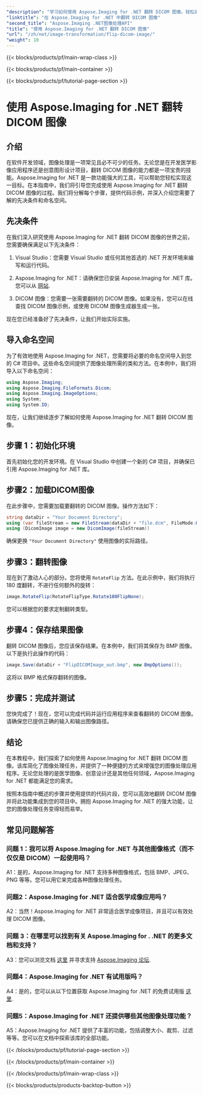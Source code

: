 ```yaml
---
"description": "学习如何使用 Aspose.Imaging for .NET 翻转 DICOM 图像。轻松高效地处理医疗及其他应用领域的图像。"
"linktitle": "在 Aspose.Imaging for .NET 中翻转 DICOM 图像"
"second_title": "Aspose.Imaging .NET图像处理API"
"title": "使用 Aspose.Imaging for .NET 翻转 DICOM 图像"
"url": "/zh/net/image-transformation/flip-dicom-image/"
"weight": 10
---
```


{{< blocks/products/pf/main-wrap-class >}}

{{< blocks/products/pf/main-container >}}

{{< blocks/products/pf/tutorial-page-section >}}

# 使用 Aspose.Imaging for .NET 翻转 DICOM 图像

## 介绍

在软件开发领域，图像处理是一项常见且必不可少的任务。无论您是在开发医学影像应用程序还是创意图形设计项目，翻转 DICOM 图像的能力都是一项宝贵的技能。Aspose.Imaging for .NET 是一款功能强大的工具，可以帮助您轻松实现这一目标。在本指南中，我们将引导您完成使用 Aspose.Imaging for .NET 翻转 DICOM 图像的过程。我们将分解每个步骤，提供代码示例，并深入介绍您需要了解的先决条件和命名空间。

## 先决条件

在我们深入研究使用 Aspose.Imaging for .NET 翻转 DICOM 图像的世界之前，您需要确保满足以下先决条件：

1. Visual Studio：您需要 Visual Studio 或任何其他首选的 .NET 开发环境来编写和运行代码。

2. Aspose.Imaging for .NET：请确保您已安装 Aspose.Imaging for .NET 库。您可以从 [网站](https://releases。aspose.com/imaging/net/).

3. DICOM 图像：您需要一张需要翻转的 DICOM 图像。如果没有，您可以在线查找 DICOM 图像示例，或使用 DICOM 图像生成器生成一张。

现在您已经准备好了先决条件，让我们开始实际实施。

## 导入命名空间

为了有效地使用 Aspose.Imaging for .NET，您需要将必要的命名空间导入到您的 C# 项目中。这些命名空间提供了图像处理所需的类和方法。在本例中，我们将导入以下命名空间：

```csharp
using Aspose.Imaging;
using Aspose.Imaging.FileFormats.Dicom;
using Aspose.Imaging.ImageOptions;
using System;
using System.IO;
```

现在，让我们继续逐步了解如何使用 Aspose.Imaging for .NET 翻转 DICOM 图像。

## 步骤 1：初始化环境

首先初始化您的开发环境。在 Visual Studio 中创建一个新的 C# 项目，并确保已引用 Aspose.Imaging for .NET 库。

## 步骤2：加载DICOM图像

在此步骤中，您需要加载要翻转的 DICOM 图像。操作方法如下：

```csharp
string dataDir = "Your Document Directory";
using (var fileStream = new FileStream(dataDir + "file.dcm", FileMode.Open, FileAccess.Read))
using (DicomImage image = new DicomImage(fileStream))
```

确保更换 `"Your Document Directory"` 使用图像的实际路径。

## 步骤3：翻转图像

现在到了激动人心的部分。您将使用 `RotateFlip` 方法。在此示例中，我们将执行 180 度翻转，不进行任何额外的旋转：

```csharp
image.RotateFlip(RotateFlipType.Rotate180FlipNone);
```

您可以根据您的要求定制翻转类型。

## 步骤4：保存结果图像

翻转 DICOM 图像后，您应该保存结果。在本例中，我们将其保存为 BMP 图像。以下是执行此操作的代码：

```csharp
image.Save(dataDir + "FlipDICOMImage_out.bmp", new BmpOptions());
```

这将以 BMP 格式保存翻转的图像。

## 步骤5：完成并测试

您快完成了！现在，您可以完成代码并运行应用程序来查看翻转的 DICOM 图像。请确保您已提供正确的输入和输出图像路径。

## 结论

在本教程中，我们探索了如何使用 Aspose.Imaging for .NET 翻转 DICOM 图像。该库简化了图像处理任务，并提供了一种便捷的方式来增强您的图像处理应用程序。无论您处理的是医学图像、创意设计还是其他任何领域，Aspose.Imaging for .NET 都能满足您的需求。

按照本指南中概述的步骤并使用提供的代码片段，您可以高效地翻转 DICOM 图像并将此功能集成到您的项目中。拥抱 Aspose.Imaging for .NET 的强大功能，让您的图像处理任务变得轻而易举。

## 常见问题解答

### 问题 1：我可以将 Aspose.Imaging for .NET 与其他图像格式（而不仅仅是 DICOM）一起使用吗？
A1：是的，Aspose.Imaging for .NET 支持多种图像格式，包括 BMP、JPEG、PNG 等等。您可以用它来完成各种图像处理任务。

### 问题2：Aspose.Imaging for .NET 适合医学成像应用吗？
A2：当然！Aspose.Imaging for .NET 非常适合医学成像项目，并且可以有效处理 DICOM 图像。

### 问题 3：在哪里可以找到有关 Aspose.Imaging for . .NET 的更多文档和支持？
A3：您可以浏览文档 [这里](https://reference.aspose.com/imaging/net/) 并寻求支持 [Aspose.Imaging 论坛](https://forum。aspose.com/).

### 问题4：Aspose.Imaging for .NET 有试用版吗？
A4：是的，您可以从以下位置获取 Aspose.Imaging for .NET 的免费试用版 [这里](https://releases。aspose.com/).

### 问题5：Aspose.Imaging for .NET 还提供哪些其他图像处理功能？
A5：Aspose.Imaging for .NET 提供了丰富的功能，包括调整大小、裁剪、过滤等等。您可以在文档中探索该库的全部功能。

{{< /blocks/products/pf/tutorial-page-section >}}

{{< /blocks/products/pf/main-container >}}

{{< /blocks/products/pf/main-wrap-class >}}

{{< blocks/products/products-backtop-button >}}